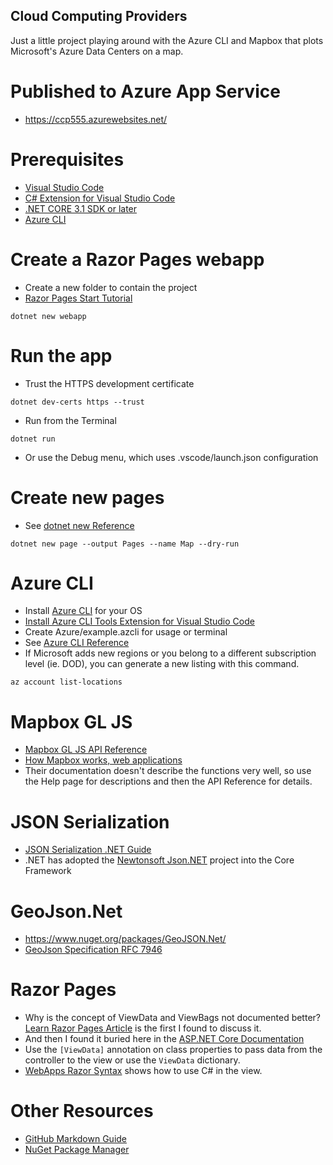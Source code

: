 Cloud Computing Providers
---
Just a little project playing around with the Azure CLI and Mapbox that plots Microsoft's Azure Data Centers on a map.

# Published to Azure App Service
- https://ccp555.azurewebsites.net/

# Prerequisites
- [Visual Studio Code](https://code.visualstudio.com/Download)
- [C# Extension for Visual Studio Code](https://code.visualstudio.com/docs/languages/csharp)
- [.NET CORE 3.1 SDK or later](https://dotnet.microsoft.com/download)
- [Azure CLI](https://docs.microsoft.com/en-us/cli/azure/install-azure-cli?view=azure-cli-latest)

# Create a Razor Pages webapp
- Create a new folder to contain the project
- [Razor Pages Start Tutorial](https://docs.microsoft.com/en-us/aspnet/core/tutorials/razor-pages/razor-pages-start?view=aspnetcore-3.1&tabs=visual-studio-code)
```
dotnet new webapp
```

# Run the app
- Trust the HTTPS development certificate
```
dotnet dev-certs https --trust
```
- Run from the Terminal
```
dotnet run
```
- Or use the Debug menu, which uses .vscode/launch.json configuration

# Create new pages
- See [dotnet new Reference](https://docs.microsoft.com/en-us/dotnet/core/tools/dotnet-new)
```
dotnet new page --output Pages --name Map --dry-run
```

# Azure CLI
- Install [Azure CLI](https://docs.microsoft.com/en-us/cli/azure/install-azure-cli?view=azure-cli-latest) for your OS
- [Install Azure CLI Tools Extension for Visual Studio Code](https://marketplace.visualstudio.com/items?itemName=ms-vscode.azurecli)
- Create Azure/example.azcli for usage or terminal
- See [Azure CLI Reference](https://docs.microsoft.com/en-us/cli/azure/reference-index?view=azure-cli-latest)
- If Microsoft adds new regions or you belong to a different subscription level (ie. DOD), you can generate a new listing with this command. 
```
az account list-locations
```

# Mapbox GL JS
- [Mapbox GL JS API Reference](https://docs.mapbox.com/mapbox-gl-js/api/)
- [How Mapbox works, web applications](https://docs.mapbox.com/help/how-mapbox-works/web-apps/)
- Their documentation doesn't describe the functions very well, so use the Help page for descriptions and then the API Reference for details.

# JSON Serialization
- [JSON Serialization .NET Guide](https://docs.microsoft.com/en-us/dotnet/standard/serialization/system-text-json-overview)
- .NET has adopted the [Newtonsoft Json.NET](https://www.newtonsoft.com/json) project into the Core Framework

# GeoJson<span></span>.Net
- https://www.nuget.org/packages/GeoJSON.Net/
- [GeoJson Specification RFC 7946](https://geojson.org/)

# Razor Pages
- Why is the concept of ViewData and ViewBags not documented better? [Learn Razor Pages Article](https://www.learnrazorpages.com/razor-pages/viewdata) is the first I found to discuss it.
- And then I found it buried here in the [ASP.NET Core Documentation](https://docs.microsoft.com/en-us/aspnet/core/razor-pages/?view=aspnetcore-2.1&tabs=visual-studio#viewdata-attribute-1)
- Use the `[ViewData]` annotation on class properties to pass data from the controller to the view or use the `ViewData` dictionary.
- [WebApps Razor Syntax](https://docs.microsoft.com/en-us/aspnet/core/mvc/views/razor?view=aspnetcore-3.1) shows how to use C# in the view.

# Other Resources
- [GitHub Markdown Guide](https://guides.github.com/features/mastering-markdown/)
- [NuGet Package Manager](https://www.nuget.org/)
